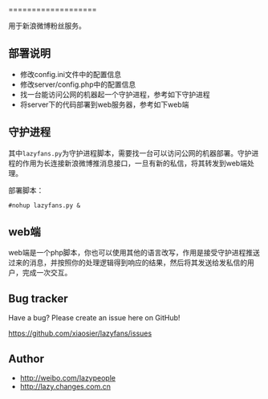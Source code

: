 
===================

用于新浪微博粉丝服务。

部署说明
--------

+ 修改config.ini文件中的配置信息
+ 修改server/config.php中的配置信息
+ 找一台能访问公网的机器起一个守护进程，参考如下守护进程
+ 将server下的代码部署到web服务器，参考如下web端


守护进程
--------

其中``lazyfans.py``为守护进程脚本，需要找一台可以访问公网的机器部署。守护进程的作用为长连接新浪微博推消息接口，一旦有新的私信，将其转发到web端处理。

部署脚本：

```
#nohup lazyfans.py &
```

web端
--------

web端是一个php脚本，你也可以使用其他的语言改写，作用是接受守护进程推送过来的消息，并按照你的处理逻辑得到响应的结果，然后将其发送给发私信的用户，完成一次交互。

Bug tracker
-----------

Have a bug? Please create an issue here on GitHub!

https://github.com/xiaosier/lazyfans/issues


Author
-------

+ http://weibo.com/lazypeople
+ http://lazy.changes.com.cn



